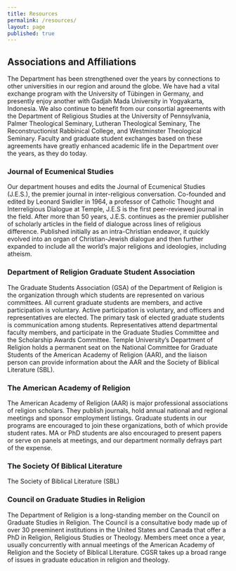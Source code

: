 ```yaml
---
title: Resources
permalink: /resources/
layout: page
published: true
---
```


## Associations and Affiliations

The Department has been strengthened over the years by connections to other universities in our region and around the globe. We have had a vital exchange program with the University of Tübingen in Germany, and presently enjoy another with Gadjah Mada University in Yogyakarta, Indonesia. We also continue to benefit from our consortial agreements with the Department of Religious Studies at the University of Pennsylvania, Palmer Theological Seminary, Lutheran Theological Seminary, The Reconstructionist Rabbinical College, and Westminster Theological Seminary. Faculty and graduate student exchanges based on these agreements have greatly enhanced academic life in the Department over the years, as they do today.

### Journal of Ecumenical Studies

Our department houses and edits the Journal of Ecumenical Studies (J.E.S.), the premier journal in inter-religious conversation. Co-founded and edited by Leonard Swidler in 1964, a professor of Catholic Thought and Interreligious Dialogue at Temple, J.E.S is the first peer-reviewed journal in the field. After more than 50 years, J.E.S. continues as the premier publisher of scholarly articles in the field of dialogue across lines of religious difference. Published initially as an intra-Christian endeavor, it quickly evolved into an organ of Christian-Jewish dialogue and then further expanded to include all the world’s major religions and ideologies, including atheism.

### Department of Religion Graduate Student Association

The Graduate Students Association (GSA) of the Department of Religion is the organization through which students are represented on various committees. All current graduate students are members, and active participation is voluntary. Active participation is voluntary, and officers and representatives are elected. The primary task of elected graduate students is communication among students. Representatives attend departmental faculty members, and participate in the Graduate Studies Committee and the Scholarship Awards Committee. Temple University’s Department of Religion holds a permanent seat on the National Committee for Graduate Students of the American Academy of Religion (AAR), and the liaison person can provide information about the AAR and the Society of Biblical Literature (SBL).

### The American Academy of Religion

The American Academy of Religion (AAR) is major professional associations of religion scholars. They publish journals, hold annual national and regional meetings and sponsor employment listings. Graduate students in our programs are encouraged to join these organizations, both of which provide student rates. MA or PhD students are also encouraged to present papers or serve on panels at meetings, and our department normally defrays part of the expense. 

### The Society Of Biblical Literature

The Society of Biblical Literature (SBL) 


### Council on Graduate Studies in Religion

The Department of Religion is a long-standing member on the Council on Graduate Studies in Religion. The Council is a consultative body made up of over 30 preeminent institutions in the United States and Canada that offer a PhD in Religion, Religious Studies or Theology. Members meet once a year, usually concurrently with annual meetings of the American Academy of Religion and the Society of Biblical Literature. CGSR takes up a broad range of issues in graduate education in religion and theology.
